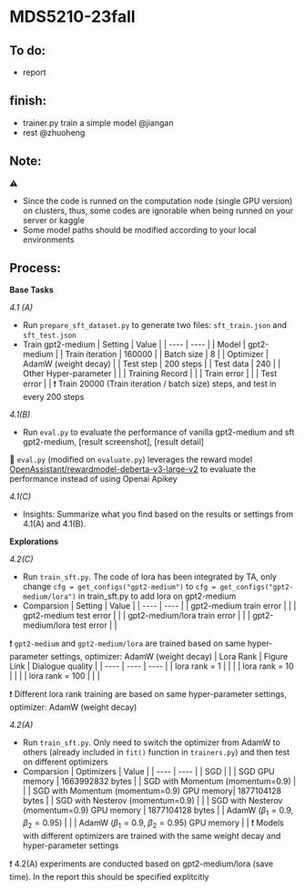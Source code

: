 # MDS5210-23fall


To do:
-
- report


finish:
-
- trainer.py train a simple model @jiangan
- rest @zhuoheng

Note:
-
⚠ 
- Since the code is runned on the computation node (single GPU version) on clusters, thus, some codes are ignorable when being runned on your server or kaggle
- Some model paths should be modified according to your local environments

Process:
-
**Base Tasks**  

*4.1 (A)*
- Run `prepare_sft_dataset.py` to generate two files: `sft_train.json` and `sft_test.json`
- Train gpt2-medium
  | Setting | Value |
  | ---- | ---- |
  | Model | gpt2-medium |
  | Train iteration | 160000 |
  | Batch size | 8 |
  | Optimizer | AdamW (weight decay) |
  | Test step | 200 steps |
  | Test data | 240 |
  | Other Hyper-parameter | <link> |
  | Training Record | <link> |
  | Train error | <link> |
  | Test error | <link> |
❗ Train 20000 (Train iteration / batch size) steps, and test in every 200 steps

  
*4.1(B)*
- Run `eval.py` to evaluate the performance of vanilla gpt2-medium and sft gpt2-medium, [result screenshot]<link>, [result detail]<link>
  
🚀 `eval.py` (modified on `evaluate.py`) leverages the reward model [OpenAssistant/rewardmodel-deberta-v3-large-v2](<https://huggingface.co/OpenAssistant/reward-model-deberta-v3-large-v2>) to evaluate the performance instead of using Openai Apikey  

*4.1(C)*
- Insights: Summarize what you find based on the results or settings from 4.1(A) and 4.1(B).

**Explorations**  
  
*4.2(C)*
- Run `train_sft.py`. The code of lora has been integrated by TA, only change `cfg = get_configs("gpt2-medium")` to `cfg = get_configs("gpt2-medium/lora")` in train_sft.py to add lora on gpt2-medium
- Comparsion
  | Setting | Value |
  | ---- | ---- |
  | gpt2-medium train error | <link> |
  | gpt2-medium test error | <link> |
  | gpt2-medium/lora train error | <link> |
  | gpt2-medium/lora test error | <link> |

❗ `gpt2-medium` and `gpt2-medium/lora` are trained based on same hyper-parameter settings, optimizer: AdamW (weight decay)
  | Lora Rank | Figure Link | Dialogue quality |
  | ---- | ---- | ---- |
  | lora rank = 1 | <link> | |
  | lora rank = 10 | <link> | |
  | lora rank = 100 | <link> | |

❗ Different lora rank training are based on same hyper-parameter settings, optimizer: AdamW (weight decay)

*4.2(A)*
- Run `train_sft.py`. Only need to switch the optimizer from AdamW to others (already included in `fit()` function in `trainers.py`) and then test on different optimizers
- Comparsion
  | Optimizers | Value |
  | ---- | ---- |
  | SGD | <link> |
  | SGD GPU memory | $1663992832$ bytes |
  | SGD with Momentum (momentum=0.9) | <link> |
  | SGD with Momentum (momentum=0.9) GPU memory| $1877104128$ bytes |
  | SGD with Nesterov (momentum=0.9) | <link> |
  | SGD with Nesterov (momentum=0.9) GPU memory | $1877104128$ bytes |
  | AdamW ($\beta_1=0.9$, $\beta_2=0.95$) | <link> |
  | AdamW ($\beta_1=0.9$, $\beta_2=0.95$) GPU memory | |
❗ Models with different optimizers are trained with the same weight decay and hyper-parameter settings

❗ 4.2(A) experiments are conducted based on gpt2-medium/lora (save time). In the report this should be specified explitcitly
  
  
